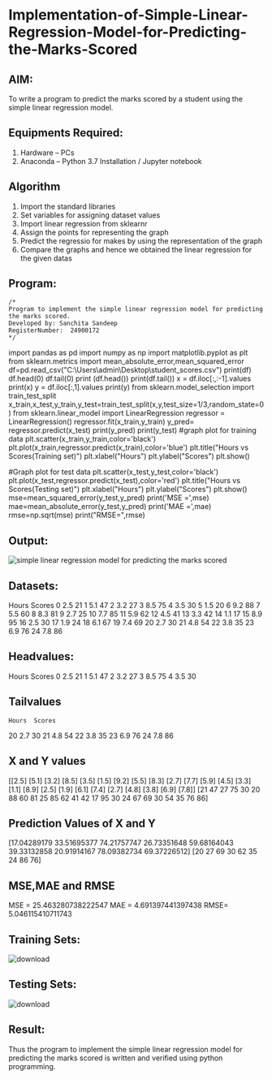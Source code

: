 # Implementation-of-Simple-Linear-Regression-Model-for-Predicting-the-Marks-Scored

## AIM:
To write a program to predict the marks scored by a student using the simple linear regression model.

## Equipments Required:
1. Hardware – PCs
2. Anaconda – Python 3.7 Installation / Jupyter notebook

## Algorithm
1. Import the standard libraries
2. Set variables for assigning dataset values
3. Import linear regression from sklearnr
4. Assign the points for representing the graph
5. Predict the regressio for makes by using the representation of the graph
6. Compare the graphs and hence we obtained the linear regression for the given datas


## Program:
```
/*
Program to implement the simple linear regression model for predicting the marks scored.
Developed by: Sanchita Sandeep
RegisterNumber:  24900172
*/
```
import pandas as pd
import numpy as np
import matplotlib.pyplot as plt
from sklearn.metrics import mean_absolute_error,mean_squared_error
df=pd.read_csv("C:\\Users\\admin\\Desktop\\student_scores.csv")
print(df)
df.head(0)
df.tail(0)
print (df.head())
print(df.tail())
x = df.iloc[:,:-1].values
print(x)
y = df.iloc[:,1].values
print(y)
from sklearn.model_selection import train_test_split
x_train,x_test,y_train,y_test=train_test_split(x,y,test_size=1/3,random_state=0)
from sklearn.linear_model import LinearRegression
regressor = LinearRegression()
regressor.fit(x_train,y_train)
y_pred= regressor.predict(x_test)
print(y_pred)
print(y_test)
#graph plot for training data
plt.scatter(x_train,y_train,color='black')
plt.plot(x_train,regressor.predict(x_train),color='blue')
plt.title("Hours vs Scores(Training set)")
plt.xlabel("Hours")
plt.ylabel("Scores")
plt.show()


#Graph plot for test data
plt.scatter(x_test,y_test,color='black')
plt.plot(x_test,regressor.predict(x_test),color='red')
plt.title("Hours vs Scores(Testing set)")
plt.xlabel("Hours")
plt.ylabel("Scores")
plt.show()
mse=mean_squared_error(y_test,y_pred)
print('MSE =',mse)
mae=mean_absolute_error(y_test,y_pred)
print('MAE =',mae)
rmse=np.sqrt(mse)
print("RMSE=",rmse)

## Output:
![simple linear regression model for predicting the marks scored](sam.png)
## Datasets:
   Hours  Scores
0     2.5      21
1     5.1      47
2     3.2      27
3     8.5      75
4     3.5      30
5     1.5      20
6     9.2      88
7     5.5      60
8     8.3      81
9     2.7      25
10    7.7      85
11    5.9      62
12    4.5      41
13    3.3      42
14    1.1      17
15    8.9      95
16    2.5      30
17    1.9      24
18    6.1      67
19    7.4      69
20    2.7      30
21    4.8      54
22    3.8      35
23    6.9      76
24    7.8      86
## Headvalues:
   Hours  Scores
0    2.5      21
1    5.1      47
2    3.2      27
3    8.5      75
4    3.5      30
## Tailvalues
    Hours  Scores
20    2.7      30
21    4.8      54
22    3.8      35
23    6.9      76
24    7.8      86
## X and Y values
[[2.5]
 [5.1]
 [3.2]
 [8.5]
 [3.5]
 [1.5]
 [9.2]
 [5.5]
 [8.3]
 [2.7]
 [7.7]
 [5.9]
 [4.5]
 [3.3]
 [1.1]
 [8.9]
 [2.5]
 [1.9]
 [6.1]
 [7.4]
 [2.7]
 [4.8]
 [3.8]
 [6.9]
 [7.8]]
[21 47 27 75 30 20 88 60 81 25 85 62 41 42 17 95 30 24 67 69 30 54 35 76
 86]
 ## Prediction Values of X and Y
[17.04289179 33.51695377 74.21757747 26.73351648 59.68164043 39.33132858
 20.91914167 78.09382734 69.37226512]
[20 27 69 30 62 35 24 86 76]
## MSE,MAE and RMSE
MSE = 25.463280738222547
MAE = 4.691397441397438
RMSE= 5.046115410711743
## Training Sets:
![download](https://github.com/user-attachments/assets/44710567-57ad-4421-a847-53e6d910c4a5)
## Testing Sets:
![download](https://github.com/user-attachments/assets/30283b6f-7913-4e36-9054-7c6026a6652e)





## Result:
Thus the program to implement the simple linear regression model for predicting the marks scored is written and verified using python programming.
